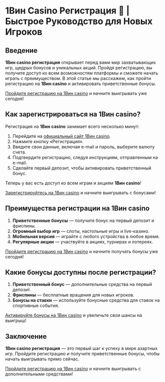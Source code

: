 # 1Вин Casino Регистрация 🎰 | Быстрое Руководство для Новых Игроков

## Введение

**1Вин casino регистрация** открывает перед вами мир захватывающих игр, щедрых бонусов и уникальных акций. Пройдя регистрацию, вы получите доступ ко всем возможностям платформы и сможете начать играть с преимуществом. В этой статье мы расскажем, как пройти регистрацию на **1Вин casino** и активировать приветственные бонусы.

[Пройдите регистрацию на 1Вин casino](https://brandplay.link/smXVpBbG) и начните выигрывать уже сегодня!

## Как зарегистрироваться на 1Вин casino?

Регистрация на **1Вин casino** занимает всего несколько минут:

1. Перейдите на [официальный сайт 1Вин casino](https://brandplay.link/smXVpBbG).
2. Нажмите кнопку «Регистрация».
3. Введите свои данные, включая e-mail и пароль, выберите валюту счета.
4. Подтвердите регистрацию, следуя инструкциям, отправленным на e-mail.
5. Сделайте первый депозит, чтобы активировать приветственный бонус.

Теперь у вас есть доступ ко всем играм и акциям **1Вин casino**!

[Зарегистрируйтесь на 1Вин casino](https://brandplay.link/smXVpBbG) и начните выигрывать с бонусами!

## Преимущества регистрации на 1Вин casino

1. **Приветственные бонусы** — получите бонус на первый депозит и фриспины.
2. **Огромный выбор игр** — слоты, настольные игры и live-казино.
3. **Мобильная версия** — играйте с любого устройства в любое время.
4. **Регулярные акции** — участвуйте в акциях, турнирах и лотереях.

[Пройдите регистрацию на 1Вин casino](https://brandplay.link/smXVpBbG) и начните получать бонусы уже сегодня!

## Какие бонусы доступны после регистрации?

1. **Приветственный бонус** — дополнительные средства на первый депозит.
2. **Фриспины** — бесплатные вращения для новых игроков.
3. **Бонусы на ставки** — используйте бонусные средства для ставок на спортивные события.

[Активируйте бонусы на 1Вин casino](https://brandplay.link/smXVpBbG) и увеличьте свои шансы на выигрыш!

## Заключение

**1Вин casino регистрация** — это первый шаг к успеху в мире азартных игр. Пройдите регистрацию и получите приветственные бонусы, чтобы начать выигрывать прямо сейчас.

[Пройдите регистрацию на 1Вин casino](https://brandplay.link/smXVpBbG) и начните выигрывать с дополнительными средствами!
